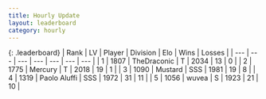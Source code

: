 ```yaml
---
title: Hourly Update
layout: leaderboard
category: hourly
---
```


{: .leaderboard}
| Rank | LV | Player | Division | Elo | Wins | Losses |
| --- | --- | --- | --- | --- | --- | --- |
| <span data-change="0">1</span> | 1807 | <span title="ID: 544310">TheDraconic</span> | T | <span data-change="0">2034</span> | <span data-change="0">13</span> | <span data-change="0">0</span> |
| <span data-change="0">2</span> | 1775 | <span title="ID: 692745">Mercury</span> | T | <span data-change="0">2018</span> | <span data-change="0">19</span> | <span data-change="0">1</span> |
| <span data-change="0">3</span> | 1090 | <span title="ID: 611082">Mustard</span> | SSS | <span data-change="0">1981</span> | <span data-change="0">19</span> | <span data-change="0">8</span> |
| <span data-change="0">4</span> | 1319 | <span title="ID: 512212">Paolo Aluffi</span> | SSS | <span data-change="0">1972</span> | <span data-change="0">31</span> | <span data-change="0">11</span> |
| <span data-change="0">5</span> | 1056 | <span title="ID: 740957">wuvea</span> | S | <span data-change="-11">1923</span> | <span data-change="0">21</span> | <span data-change="1">10</span> |